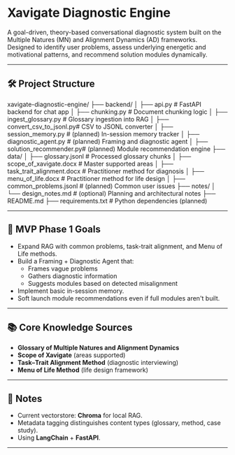 # Xavigate Diagnostic Engine

A goal-driven, theory-based conversational diagnostic system built on the Multiple Natures (MN) and Alignment Dynamics (AD) frameworks.  
Designed to identify user problems, assess underlying energetic and motivational patterns, and recommend solution modules dynamically.

---

## 🛠️ Project Structure

xavigate-diagnostic-engine/
├── backend/
│   ├── api.py                # FastAPI backend for chat app
│   ├── chunking.py            # Document chunking logic
│   ├── ingest_glossary.py     # Glossary ingestion into RAG
│   ├── convert_csv_to_jsonl.py# CSV to JSONL converter
│   ├── session_memory.py      # (planned) In-session memory tracker
│   ├── diagnostic_agent.py    # (planned) Framing and diagnostic agent
│   ├── solution_recommender.py# (planned) Module recommendation engine
├── data/
│   ├── glossary.jsonl         # Processed glossary chunks
│   ├── scope_of_xavigate.docx # Master supported areas
│   ├── task_trait_alignment.docx # Practitioner method for diagnosis
│   ├── menu_of_life.docx      # Practitioner method for life design
│   ├── common_problems.jsonl  # (planned) Common user issues
├── notes/
│   └── design_notes.md        # (optional) Planning and architectural notes
├── README.md
├── requirements.txt           # Python dependencies (planned)

---

## 🎯 MVP Phase 1 Goals

- Expand RAG with common problems, task-trait alignment, and Menu of Life methods.
- Build a Framing + Diagnostic Agent that:
  - Frames vague problems
  - Gathers diagnostic information
  - Suggests modules based on detected misalignment
- Implement basic in-session memory.
- Soft launch module recommendations even if full modules aren't built.

---

## 📚 Core Knowledge Sources

- **Glossary of Multiple Natures and Alignment Dynamics**
- **Scope of Xavigate** (areas supported)
- **Task–Trait Alignment Method** (diagnostic interviewing)
- **Menu of Life Method** (life design framework)

---

## 🚀 Notes

- Current vectorstore: **Chroma** for local RAG.
- Metadata tagging distinguishes content types (glossary, method, case study).
- Using **LangChain** + **FastAPI**.

---